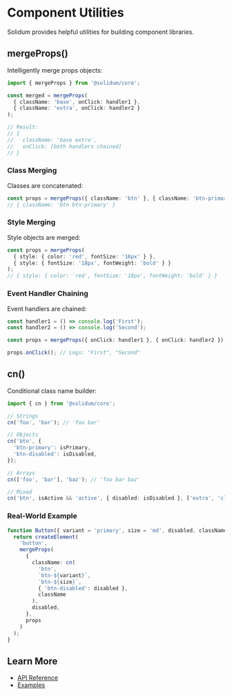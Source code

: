 # Component Utilities

Solidum provides helpful utilities for building component libraries.

## mergeProps()

Intelligently merge props objects:

```typescript
import { mergeProps } from '@solidum/core';

const merged = mergeProps(
  { className: 'base', onClick: handler1 },
  { className: 'extra', onClick: handler2 }
);

// Result:
// {
//   className: 'base extra',
//   onClick: [both handlers chained]
// }
```

### Class Merging

Classes are concatenated:

```typescript
const props = mergeProps({ className: 'btn' }, { className: 'btn-primary' });
// { className: 'btn btn-primary' }
```

### Style Merging

Style objects are merged:

```typescript
const props = mergeProps(
  { style: { color: 'red', fontSize: '16px' } },
  { style: { fontSize: '18px', fontWeight: 'bold' } }
);
// { style: { color: 'red', fontSize: '18px', fontWeight: 'bold' } }
```

### Event Handler Chaining

Event handlers are chained:

```typescript
const handler1 = () => console.log('First');
const handler2 = () => console.log('Second');

const props = mergeProps({ onClick: handler1 }, { onClick: handler2 });

props.onClick(); // Logs: "First", "Second"
```

## cn()

Conditional class name builder:

```typescript
import { cn } from '@solidum/core';

// Strings
cn('foo', 'bar'); // 'foo bar'

// Objects
cn('btn', {
  'btn-primary': isPrimary,
  'btn-disabled': isDisabled,
});

// Arrays
cn(['foo', 'bar'], 'baz'); // 'foo bar baz'

// Mixed
cn('btn', isActive && 'active', { disabled: isDisabled }, ['extra', 'classes']);
```

### Real-World Example

```typescript
function Button({ variant = 'primary', size = 'md', disabled, className, ...props }) {
  return createElement(
    'button',
    mergeProps(
      {
        className: cn(
          'btn',
          `btn-${variant}`,
          `btn-${size}`,
          { 'btn-disabled': disabled },
          className
        ),
        disabled,
      },
      props
    )
  );
}
```

## Learn More

- [API Reference](/api/utilities)
- [Examples](/examples/button-library)
